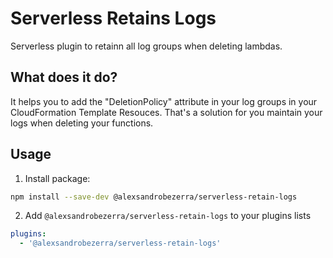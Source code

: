 # Serverless Retains Logs

Serverless plugin to retainn all log groups when deleting lambdas.

## What does it do?

It helps you to add the "DeletionPolicy" attribute in your log groups in your CloudFormation Template Resouces. That's a solution for you maintain your logs when deleting your functions.

## Usage

1. Install package:

```bash
npm install --save-dev @alexsandrobezerra/serverless-retain-logs
```
   
2. Add `@alexsandrobezerra/serverless-retain-logs` to your plugins lists

```yaml
plugins:
  - '@alexsandrobezerra/serverless-retain-logs'
```
